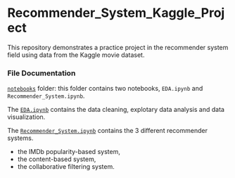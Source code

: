 # Recommender_System_Kaggle_Project

This repository demonstrates a practice project in the recommender system field using data from the Kaggle movie dataset.

### File Documentation

[`notebooks`]() folder: this folder contains two notebooks, `EDA.ipynb` and `Recommender_System.ipynb`.

The [`EDA.ipynb`]() contains the data cleaning, explotary data analysis and data visualization.

The [`Recommender_System.ipynb`]() contains the 3 different recommender systems.
* the IMDb popularity-based system, 
* the content-based system, 
* the collaborative filtering system. 